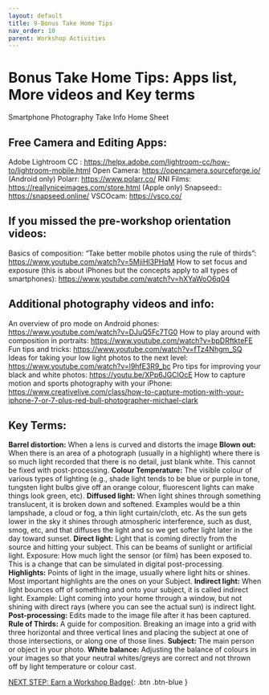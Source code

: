 ```yaml
---
layout: default
title: 9-Bonus Take Home Tips
nav_order: 10
parent: Workshop Activities
---
```

# Bonus Take Home Tips: Apps list, More videos and Key terms
Smartphone Photography Take Info Home Sheet

## Free Camera and Editing Apps: 
Adobe Lightroom CC : https://helpx.adobe.com/lightroom-cc/how-to/lightroom-mobile.html 
Open Camera: https://opencamera.sourceforge.io/ (Android only)
Polarr: https://www.polarr.co/
RNI Films: https://reallyniceimages.com/store.html (Apple only)
Snapseed:: https://snapseed.online/ 
VSCOcam: https://vsco.co/
## If you missed the pre-workshop orientation videos:
Basics of composition: “Take better mobile photos using the rule of thirds”: https://www.youtube.com/watch?v=5MjiHl3PHqM
How to set focus and exposure (this is about iPhones but the concepts apply to all types of smartphones): https://www.youtube.com/watch?v=hXYaWoO6q04

## Additional photography videos and info:
An overview of pro mode on Android phones: https://www.youtube.com/watch?v=DJuQ5Fc7TG0 
How to play around with composition in portraits:
https://www.youtube.com/watch?v=bpDRftkteFE
Fun tips and tricks:
https://www.youtube.com/watch?v=fTz4Nhgm_SQ
Ideas for taking your low light photos to the next level:
https://www.youtube.com/watch?v=l9hfE3R9_bc 
Pro tips for improving your black and white photos: https://youtu.be/XPp6JGClOcE 
How to capture motion and sports photography with your iPhone:    https://www.creativelive.com/class/how-to-capture-motion-with-your-iphone-7-or-7-plus-red-bull-photographer-michael-clark

## Key Terms:

**Barrel distortion:** When a lens is curved and distorts the image
**Blown out:** When there is an area of a photograph (usually in a highlight) where there is so much light recorded that there is no detail, just blank white. This cannot be fixed with post-processing. 
**Colour Temperature:** The visible colour of various types of lighting (e.g., shade light tends to be blue or purple in tone, tungsten light bulbs give off an orange colour, fluorescent lights can make things look green, etc). 
**Diffused light:** When light shines through something translucent, it is broken down and softened. Examples would be a thin lampshade, a cloud or fog, a thin light curtain/cloth, etc. As the sun gets lower in the sky it shines through atmospheric interference, such as dust, smog, etc, and that diffuses the light and so we get softer light later in the day toward sunset. 
**Direct light:** Light that is coming directly from the source and hitting your subject. This can be beams of sunlight or artificial light. 
Exposure: How much light the sensor (or film) has been exposed to. This is a change that can be simulated in digital post-processing.
**Highlights:** Points of light in the image, usually where light hits or shines. Most important highlights are the ones on your Subject.
**Indirect light:** When light bounces off of something and onto your subject, it is called indirect light. Example: Light coming into your home through a window, but not shining with direct rays (where you can see the actual sun) is indirect light. 
**Post-processing:** Edits made to the image file after it has been captured.
**Rule of Thirds:** A guide for composition. Breaking an image into a grid with three horizontal and three vertical lines and placing the subject at one of those intersections, or along one of those lines. 
**Subject:** The main person or object in your photo.
**White balance:** Adjusting the balance of colours in your images so that your neutral whites/greys are correct and not thrown off by light temperature or colour cast.

[NEXT STEP: Earn a Workshop Badge](informal-credentials.html){: .btn .btn-blue }
